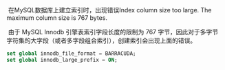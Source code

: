 ​	在MySQL数据库上建立索引时，出现错误Index column size too large. The maximum column size is 767 bytes.

​	由于 MySQL Innodb 引擎表索引字段长度的限制为 767 字节，因此对于多字节字符集的大字段（或者多字段组合索引），创建索引会出现上面的错误。

```sql
set global innodb_file_format = BARRACUDA; 
set global innodb_large_prefix = ON;
```



